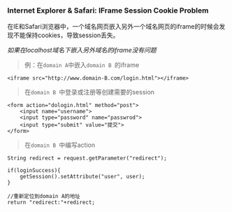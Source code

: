 
### Internet Explorer & Safari: IFrame Session Cookie Problem

在IE和Safari浏览器中，一个域名网页嵌入另外一个域名网页的iframe的时候会发现不能保持cookies，导致session丢失。

*如果在localhost域名下嵌入另外域名的iframe没有问题*

> 例：在`domain A`中嵌入`domain B `的iframe

	<iframe src="http://www.domain-B.com/login.html"></iframe>

> 在`domain B `中登录或注册等创建需要的session

	<form action="dologin.html" method="post">
		<input name="username">
		<input type="password" name="passwrod">
		<input type="submit" value="提交">
	</form>

> 在`domain B `中编写action

	String redirect = request.getParameter("redirect");
	
	if(loginSuccess){
		getSession().setAttribute("user", user);
	}

	//重新定位到domain A的地址
	return "redirect:"+redirect;
